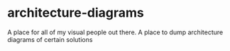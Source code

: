 # architecture-diagrams
A place for all of my visual people out there. A place to dump architecture diagrams of certain solutions
